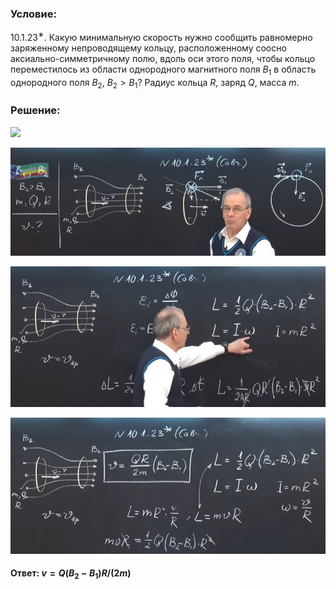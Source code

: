###  Условие:

$10.1.23^{∗}.$ Какую минимальную скорость нужно сообщить равномерно заряженному непроводящему кольцу, расположенному соосно аксиально-симметричному полю, вдоль оси этого поля, чтобы кольцо переместилось из области однородного магнитного поля $B_1$ в область однородного поля $B_2$, $B_2 > B_1$? Радиус кольца $R,$ заряд $Q,$ масса $m$.

###  Решение:

![](https://www.youtube.com/embed/DQmkkSmDeQ4)

![|740x254, 67%](../../img/10.1.23/01.png)

![|700x313, 67%](../../img/10.1.23/02.png)

![|695x300, 67%](../../img/10.1.23/03.png)

#### Ответ: $v = Q(B_2 − B_1)R/(2m)$